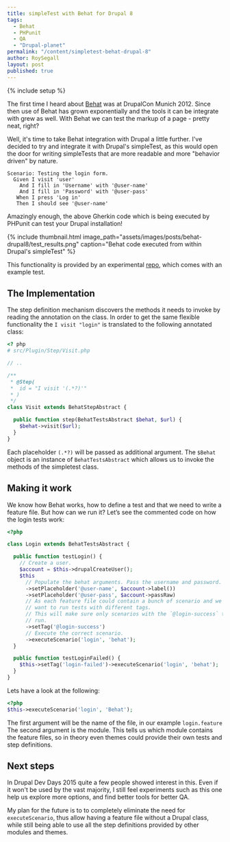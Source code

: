 ```yaml
---
title: simpleTest with Behat for Drupal 8
tags:
  - Behat
  - PHPunit
  - QA
  - "Drupal-planet"
permalink: "/content/simpletest-behat-drupal-8"
author: RoySegall
layout: post
published: true
---
```


{% include setup %}

The first time I heard about [Behat](http://docs.behat.org/en/v2.5/) was at DrupalCon Munich 2012. Since then use of Behat has grown exponentially and the tools it can be integrate with grew as well. With Behat we can test the markup of a page - pretty neat, right?  

Well, it's time to take Behat integration with Drupal a little further. I've decided to try and integrate it with Drupal's simpleTest, as this would open the door for writing simpleTests that are more readable and more "behavior driven" by nature.

```Gherkin
Scenario: Testing the login form.
  Given I visit 'user'
    And I fill in 'Username' with '@user-name'
    And I fill in 'Password' with '@user-pass'
   When I press 'Log in'
   Then I should see '@user-name'
```

Amazingly enough, the above Gherkin code which is being executed by PHPunit can test your Drupal installation!

{% include thumbnail.html image_path="assets/images/posts/behat-drupal8/test_results.png" caption="Behat code executed from within Drupal's simpleTest" %}

This functionality is provided by an experimental [repo](https://github.com/RoySegall/behat), which comes with an example test.

<!-- more -->

## The Implementation

The step definition mechanism discovers the methods it needs to invoke by reading the annotation on the class. In order to get the same flexible functionality the `I visit "login"` is translated to the following annotated class:

```php
<? php
# src/Plugin/Step/Visit.php

// ..

/**
 * @Step(
 *  id = "I visit '(.*?)'"
 * )
 */
class Visit extends BehatStepAbstract {

  public function step(BehatTestsAbstract $behat, $url) {
    $behat->visit($url);
  }
}
```

Each placeholder `(.*?)` will be passed as additional argument. The `$Behat`
object is an instance of `BehatTestsAbstract` which allows us to invoke the methods of the simpletest class.

## Making it work

We know how Behat works, how to define a test and that we need to write a feature file. But how can we run it? Let’s see the commented code on how the login tests work:

```php
<?php

class Login extends BehatTestsAbstract {

  public function testLogin() {
    // Create a user.
    $account = $this->drupalCreateUser();
    $this
      // Populate the behat arguments. Pass the username and password.
      ->setPlaceholder('@user-name', $account->label())
      ->setPlaceholder('@user-pass', $account->passRaw)
      // As each feature file could contain a bunch of scenario and we might
      // want to run tests with different tags.
      // This will make sure only scenarios with the `@login-success` tag will
      // run.
      ->setTag('@login-success')
      // Execute the correct scenario.
      ->executeScenario('login', 'behat');
  }

  public function testLoginFailed() {
    $this->setTag('login-failed')->executeScenario('login', 'behat');
  }
}
```

Lets have a look at the following:

```php
<?php
$this->executeScenario('login', 'Behat');
```

The first argument will be the name of the file, in our example `login.feature`  
The second argument is the module. This tells us which module contains the feature files, so in theory even themes could provide their own tests and step definitions.

## Next steps

In Drupal Dev Days 2015 quite a few people showed interest in this. Even if it won't be used by the vast majority, I still feel experiments such as this one help us explore more options, and find better tools for better QA.

My plan for the future is to to completely eliminate the need for `executeScenario`, thus allow having a feature file without a Drupal class, while still being able to use all the step definitions provided by other modules and themes.
